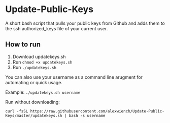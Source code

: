 # Update-Public-Keys
A short bash script that pulls your public keys from Github and adds them to the ssh authorized_keys file of your current user.

## How to run

1. Download updatekeys.sh
2. Run `chmod +x updatekeys.sh`
3. Run `./updatekeys.sh`

You can also use your username as a command line arugment for automating or quick usage.

Example: `./updatekeys.sh username`

Run without downloading:

`curl -fsSL https://raw.githubusercontent.com/alexwiench/Update-Public-Keys/master/updatekeys.sh | bash -s username`
